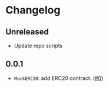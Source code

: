 # Changelog

## Unreleased

- Update repo scripts

## 0.0.1

- `MockERC20`: add ERC20 contract. ([#0]())
